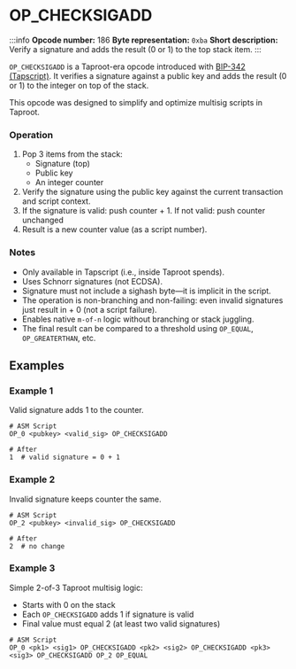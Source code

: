 # OP_CHECKSIGADD

:::info
**Opcode number:** 186
**Byte representation:** `0xba`
**Short description:** Verify a signature and adds the result (0 or 1) to the top stack item.
:::

`OP_CHECKSIGADD` is a Taproot-era opcode introduced with [BIP-342 (Tapscript)](https://github.com/bitcoin/bips/blob/master/bip-0342.mediawiki). It verifies a signature against a public key and adds the result (0 or 1) to the integer on top of the stack.

This opcode was designed to simplify and optimize multisig scripts in Taproot.

### Operation

1. Pop 3 items from the stack:
    - Signature (top)
    - Public key
    - An integer counter
2. Verify the signature using the public key against the current transaction and script context.
3. If the signature is valid: push counter + 1. If not valid: push counter unchanged
4. Result is a new counter value (as a script number).

### Notes

- Only available in Tapscript (i.e., inside Taproot spends).
- Uses Schnorr signatures (not ECDSA).
- Signature must not include a sighash byte—it is implicit in the script.
- The operation is non-branching and non-failing: even invalid signatures just result in + 0 (not a script failure).
- Enables native `m-of-n` logic without branching or stack juggling.
- The final result can be compared to a threshold using `OP_EQUAL`, `OP_GREATERTHAN`, etc.

## Examples

### Example 1

Valid signature adds 1 to the counter.

```shell
# ASM Script
OP_0 <pubkey> <valid_sig> OP_CHECKSIGADD

# After
1  # valid signature = 0 + 1
```


### Example 2

Invalid signature keeps counter the same.

```shell
# ASM Script
OP_2 <pubkey> <invalid_sig> OP_CHECKSIGADD

# After
2  # no change
```

### Example 3

Simple 2-of-3 Taproot multisig logic:
- Starts with 0 on the stack
- Each `OP_CHECKSIGADD` adds 1 if signature is valid
- Final value must equal 2 (at least two valid signatures)

```shell
# ASM Script
OP_0 <pk1> <sig1> OP_CHECKSIGADD <pk2> <sig2> OP_CHECKSIGADD <pk3> <sig3> OP_CHECKSIGADD OP_2 OP_EQUAL
```
